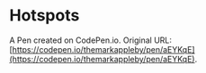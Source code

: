 # Hotspots

A Pen created on CodePen.io. Original URL: [https://codepen.io/themarkappleby/pen/aEYKqE](https://codepen.io/themarkappleby/pen/aEYKqE).


